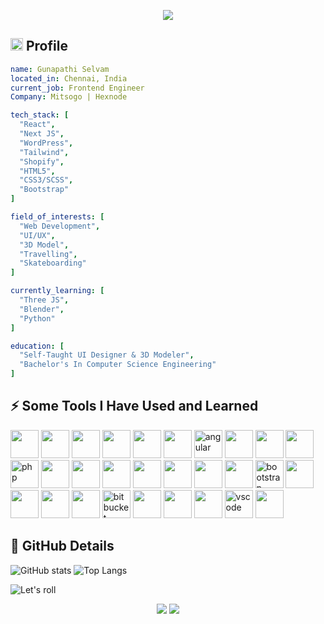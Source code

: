 <!--
**Gunapathi/Gunapathi** is a ✨ _special_ ✨ repository because its `README.md` (this file) appears on your GitHub profile.

Here are some ideas to get you started:

- 🔭 I’m currently working on ...
- 🌱 I’m currently learning ...
- 👯 I’m looking to collaborate on ...
- 🤔 I’m looking for help with ...
- 💬 Ask me about ...
- 📫 How to reach me: ...
- 😄 Pronouns: ...
- ⚡ Fun fact: ...
-->
<html>
  <!--  HEADER START  -->
  <p align="center">
    <img src="https://capsule-render.vercel.app/api?type=waving&color=timeGradient&height=100&animation=fadeIn&section=header&text=Code%20Vision%20Into%20Reality%20🕹️&fontSize=50&fontColor=FFFFFF&reversal=true" />
  </p>
  <!--  HEADER END  -->
  
  <!--  ABOUT ME START  -->
  <h2>
    <img src="https://cdn.jsdelivr.net/gh/Readme-Workflows/Readme-Icons@main/icons/gifs/wave.gif" width="20" height="20" />
    Profile
  </h2>
  
  ```yaml
  name: Gunapathi Selvam
  located_in: Chennai, India
  current_job: Frontend Engineer
  Company: Mitsogo | Hexnode

  tech_stack: [
    "React",
    "Next JS",
    "WordPress",
    "Tailwind",
    "Shopify",
    "HTML5",
    "CSS3/SCSS",
    "Bootstrap"
  ]

  field_of_interests: [
    "Web Development",
    "UI/UX",
    "3D Model",
    "Travelling",
    "Skateboarding"
  ]

  currently_learning: [
    "Three JS",
    "Blender",
    "Python"
  ]

  education: [
    "Self-Taught UI Designer & 3D Modeler",
    "Bachelor's In Computer Science Engineering"
  ]
  ```
  <!--  ABOUT ME END  -->

  <!--  TOOLS START  -->
  <h2> ⚡&nbsp;Some Tools I Have Used and Learned</h2>
  <p align="left">
        <!-- TECH STACK -->
    <img src="https://cdn.jsdelivr.net/gh/devicons/devicon/icons/react/react-original.svg" width="45" height="45" />
    <img src="https://cdn.jsdelivr.net/gh/devicons/devicon/icons/nextjs/nextjs-line.svg" width="45" height="45" />
    <img src="https://cdn.jsdelivr.net/gh/devicons/devicon/icons/wordpress/wordpress-plain.svg" width="45" height="45" />
    <img src="https://cdn.jsdelivr.net/gh/devicons/devicon/icons/javascript/javascript-original.svg" width="45" height="45" />
    <img src="https://cdn.jsdelivr.net/gh/devicons/devicon/icons/typescript/typescript-original.svg" width="45" height="45" />
    <img src="https://cdn.jsdelivr.net/gh/devicons/devicon/icons/python/python-original.svg" width="45" height="45" />
    <img src="https://cdn.jsdelivr.net/gh/devicons/devicon/icons/angularjs/angularjs-original.svg" alt="angular" width="45" height="45" />
    <img src="https://cdn.jsdelivr.net/gh/devicons/devicon/icons/html5/html5-original.svg" width="45" height="45" />
    <img src="https://cdn.jsdelivr.net/gh/devicons/devicon/icons/nodejs/nodejs-original.svg" width="45" height="45" />
    <img src="https://cdn.jsdelivr.net/gh/devicons/devicon/icons/threejs/threejs-original.svg" width="45" height="45" />
    <img src="https://cdn.jsdelivr.net/gh/devicons/devicon/icons/php/php-original.svg" alt="php" width="45" height="45"/>
    <img src="https://cdn.jsdelivr.net/gh/devicons/devicon/icons/mongodb/mongodb-original.svg" width="45" height="45" />
    <!-- TOOLS -->
    <img src="https://cdn.jsdelivr.net/gh/devicons/devicon/icons/xd/xd-line.svg" width="45" height="45" />
    <img src="https://cdn.jsdelivr.net/gh/devicons/devicon/icons/figma/figma-original.svg" width="45" height="45" />
    <img src="https://cdn.jsdelivr.net/gh/devicons/devicon/icons/blender/blender-original.svg" width="45" height="45" />
    <img src="https://cdn.jsdelivr.net/gh/devicons/devicon/icons/filezilla/filezilla-plain.svg" width="45" height="45" />
    <img src="https://cdn.jsdelivr.net/gh/devicons/devicon/icons/illustrator/illustrator-plain.svg" width="45" height="45" />
    <!-- STYLES -->
    <img src="https://cdn.jsdelivr.net/gh/devicons/devicon/icons/tailwindcss/tailwindcss-plain.svg" width="45" height="45" />
    <img src="https://cdn.jsdelivr.net/gh/devicons/devicon/icons/bootstrap/bootstrap-original.svg" alt="bootstrap" width="45" height="45" />
    <img src="https://cdn.jsdelivr.net/gh/devicons/devicon/icons/materialui/materialui-original.svg" width="45" height="45" />
    <img src="https://cdn.jsdelivr.net/gh/devicons/devicon/icons/sass/sass-original.svg" width="45" height="45" />
    <img src="https://cdn.jsdelivr.net/gh/devicons/devicon/icons/css3/css3-original.svg" width="45" height="45" />
    <!-- UNIT TESTING -->
    <img src="https://cdn.jsdelivr.net/gh/devicons/devicon/icons/gitlab/gitlab-original-wordmark.svg" width="45" height="45" />
    <img src="https://cdn.jsdelivr.net/gh/devicons/devicon/icons/bitbucket/bitbucket-original.svg" alt="bitbucket" width="45" height="45" />
    <img src="https://cdn.jsdelivr.net/gh/devicons/devicon/icons/github/github-original-wordmark.svg" width="45" height="45" />
    <img src="https://cdn.jsdelivr.net/gh/devicons/devicon/icons/git/git-original.svg" width="45" height="45" />
    <img src="https://cdn.jsdelivr.net/gh/devicons/devicon/icons/slack/slack-original.svg" width="45" height="45" />
    <!-- IDE -->
    <img src="https://cdn.jsdelivr.net/gh/devicons/devicon/icons/vscode/vscode-original.svg" alt="vscode" width="45" height="45"/>
    <img src="https://cdn.jsdelivr.net/gh/devicons/devicon/icons/codepen/codepen-plain.svg" width="45" height="45" />
  </p>
  <!--  TOOLS END  -->

  <!--  GIT STATUS START -->
  <h2> 🔭&nbsp;GitHub Details</h2>
  
  ![GitHub stats](https://github-readme-stats.vercel.app/api?username=Gunapathi&hide=contribs&theme=merko)
  ![Top Langs](https://github-readme-stats.vercel.app/api/top-langs/?username=Gunapathi&layout=compact&theme=merko)
  
  ![Let's roll](https://github.com/Gunapathi/Gunapathi/blob/output/github-contribution-grid-snake.svg)
  <!--  GIT STATUS END -->

  <!--  FOOTER START  -->
  <p align="center">
    <img src="https://capsule-render.vercel.app/api?type=transparent&color=timeGradient&height=130&animation=twinkling&section=header&text=Let's%20meet%20for%20a%20Coffee%20💬&fontSize=50&fontColor=FFFFFF" />
    <img src="https://capsule-render.vercel.app/api?type=waving&color=timeGradient&height=130&animation=twinkling&section=footer&reversal=true" />
  </p>
  <!--  FOOTER END  -->
</html>

